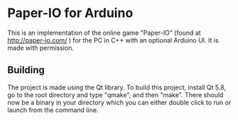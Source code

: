 # Paper-IO for Arduino

This is an implementation of the online game "Paper-IO" (found at http://paper-io.com/ ) for the PC in C++ with an optional Arduino UI.
It is made with permission.

## Building

The project is made using the Qt library. To build this project, install Qt 5.8, go to the root directory and type "qmake", and then "make".
There should now be a binary in your directory which you can either double click to run or launch from the command line.
